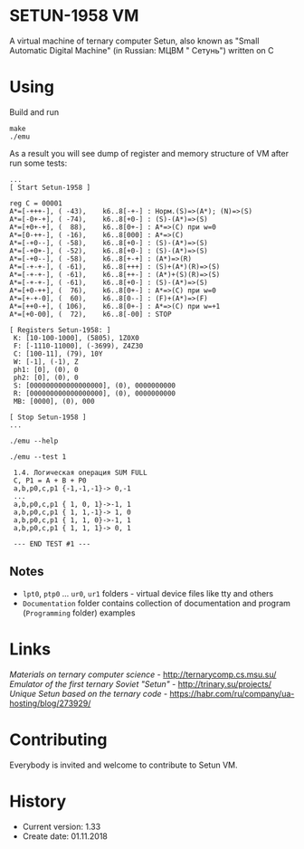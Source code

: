 SETUN-1958 VM
=============

A virtual machine of ternary computer Setun, also known as "Small Automatic Digital Machine" (in Russian: МЦВМ "
Сетунь") written on C

# Using

Build and run

```shell
make
./emu
```

As a result you will see dump of register and memory structure of VM after run some tests:

```shell
...
[ Start Setun-1958 ]

reg C = 00001
A*=[-+++-], ( -43),    k6..8[-+-] : Норм.(S)=>(A*); (N)=>(S)
A*=[-0+-+], ( -74),    k6..8[+0-] : (S)-(A*)=>(S)
A*=[+0+-+], (  88),    k6..8[0+-] : A*=>(C) при w=0
A*=[0-++-], ( -16),    k6..8[000] : A*=>(C)
A*=[-+0--], ( -58),    k6..8[+0-] : (S)-(A*)=>(S)
A*=[-+0+-], ( -52),    k6..8[+0-] : (S)-(A*)=>(S)
A*=[-+0--], ( -58),    k6..8[+-+] : (A*)=>(R)
A*=[-+-+-], ( -61),    k6..8[+++] : (S)+(A*)(R)=>(S)
A*=[-+-+-], ( -61),    k6..8[++-] : (A*)+(S)(R)=>(S)
A*=[-+-+-], ( -61),    k6..8[+0-] : (S)-(A*)=>(S)
A*=[+0-++], (  76),    k6..8[0+-] : A*=>(C) при w=0
A*=[+-+-0], (  60),    k6..8[0--] : (F)+(A*)=>(F)
A*=[++0-+], ( 106),    k6..8[0+-] : A*=>(C) при w=+1
A*=[+0-00], (  72),    k6..8[-00] : STOP

[ Registers Setun-1958: ]
 K: [10-100-1000], (5805), 1Z0X0
 F: [-1110-11000], (-3699), Z4Z30
 C: [100-11], (79), 10Y
 W: [-1], (-1), Z
 ph1: [0], (0), 0
 ph2: [0], (0), 0
 S: [000000000000000000], (0), 0000000000
 R: [000000000000000000], (0), 0000000000
 MB: [0000], (0), 000

[ Stop Setun-1958 ]
...
```

```shell
./emu --help 
```

```shell
./emu --test 1
 
 1.4. Логическая операция SUM FULL
 C, P1 = A + B + P0 
 a,b,p0,c,p1 {-1,-1,-1}-> 0,-1
 ...
 a,b,p0,c,p1 { 1, 0, 1}->-1, 1
 a,b,p0,c,p1 { 1, 1,-1}-> 1, 0
 a,b,p0,c,p1 { 1, 1, 0}->-1, 1
 a,b,p0,c,p1 { 1, 1, 1}-> 0, 1

 --- END TEST #1 --- 
```

## Notes

* `lpt0`, `ptp0` ... `ur0`, `ur1` folders - virtual device files like tty and others
* `Documentation` folder contains collection of documentation and program (`Programming` folder) examples

# Links

*Materials on ternary computer science* - <http://ternarycomp.cs.msu.su/>
*Emulator of the first ternary Soviet "Setun"* - <http://trinary.su/projects/>
*Unique Setun based on the ternary code* - <https://habr.com/ru/company/ua-hosting/blog/273929/>

# Contributing

Everybody is invited and welcome to contribute to Setun VM.

# History

- Current version: 1.33
- Create date: 01.11.2018
